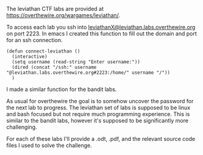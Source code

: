 The leviathan CTF labs are provided at
https://overthewire.org/wargames/leviathan/. 

To access each lab you ssh into leviathanX@leviathan.labs.overthewire.org on
port 2223. In emacs I created this function to fill out the domain and port for
an ssh connection. 

```
(defun connect-leviathan ()
  (interactive)
  (setq username (read-string "Enter username:"))
  (dired (concat "/ssh:" username "@leviathan.labs.overthewire.org#2223:/home/" username "/"))
  )
```
I made a similar function for the bandit labs.

As usual for overthewire the goal is to somehow uncover the password for the
next lab to progress. The leviathan set of labs is supposed to be linux and bash
focused but not require much programming experience. This is similar to the
bandit labs, however it's supposed to be significantly more challenging.

For each of these labs I'll provide a .odt, .pdf, and the relevant source code
files I used to solve the challenge.
